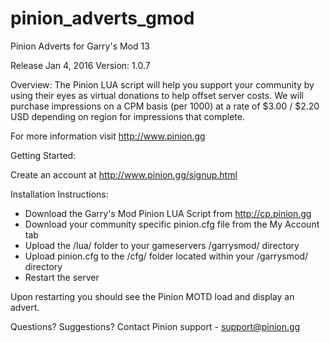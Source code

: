 pinion_adverts_gmod
===================
Pinion Adverts for Garry's Mod 13

Release Jan 4, 2016
Version: 1.0.7

Overview:
The Pinion LUA script will help you support your community by using their eyes as virtual donations to help
offset server costs. We will purchase impressions on a CPM basis (per 1000) at a rate of $3.00 / $2.20 USD depending on region for impressions that complete. 

For more information visit http://www.pinion.gg

Getting Started:

Create an account at http://www.pinion.gg/signup.html

Installation Instructions:
- Download the Garry's Mod Pinion LUA Script from http://cp.pinion.gg
- Download your community specific pinion.cfg file from the My Account tab
- Upload the /lua/ folder to your gameservers /garrysmod/ directory
- Upload pinion.cfg to the /cfg/ folder located within your /garrysmod/ directory
- Restart the server

Upon restarting you should see the Pinion MOTD load and display an advert.

Questions? Suggestions?
Contact Pinion support - support@pinion.gg
